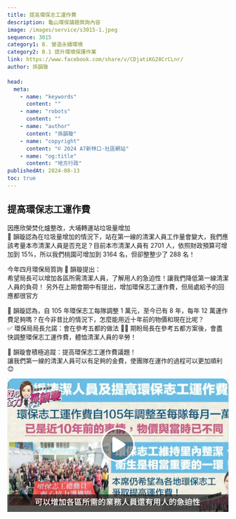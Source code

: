 ```yaml
---
title: 提高環保志工運作費
description: 龜山環保議題質詢內容
image: /images/service/s3015-1.jpeg
sequence: 3015
category1: B. 營造永續環境
category2: B.1 提升環境保護作業
link: https://www.facebook.com/share/v/CDjatiKG28CrCLnr/
author: 孫韻璇

head:
  meta:
    - name: "keywords"
      content: ""
    - name: "robots"
      content: ""
    - name: "author"
      content: "孫韻璇"
    - name: "copyright"
      content: "© 2024 A7新林口-社區網站"
    - name: "og:title"
      content: "地方行政"
publishedAt: 2024-08-13
toc: true
---
```


## 提高環保志工運作費

因應欣榮焚化爐整改，大埔轉運站垃圾量增加  
📍 韻璇認為在垃圾量增加的情況下，站在第一線的清潔人員工作量會變大，我們應該考量本市清潔人員是否充足？目前本市清潔人員有 2701 人，依照財政預算可增加到 15%，所以我們桃園可增加到 3164 名，但卻整整少了 288 名！

今年四月環保局質詢 📍 韻璇提出：  
希望局長可以增加各區所需清潔人員，了解用人的急迫性！讓我們降低第一線清潔人員的負荷！
另外在上期會期中有提出，增加環保志工運作費，但局處給予的回應都很官方

📍 韻璇認為，自 105 年環保志工每隊調整 1 萬元，至今已有 8 年，每年 12 萬運作費足夠嗎？在今非昔比的情況下，怎麼能用近十年前的物價和現在比呢？  
✅ 環保局局長允諾：會在參考五都的做法 👍🏻
期盼局長在參考五都方案後，會盡快調整環保志工運作費，體恤清潔人員的辛勞！

📍 韻璇會積極追蹤：提高環保志工運作費議題！  
讓我們第一線的清潔人員可以有足夠的金費，使團隊在運作的過程可以更加順利 😊

![s3015-1.jpeg](/images/service/s3015-1.jpeg)
